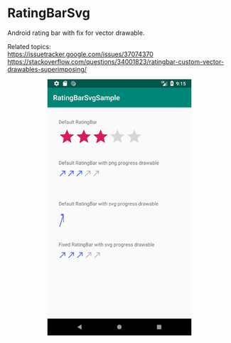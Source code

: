 # RatingBarSvg    
Android rating bar with fix for vector drawable.    

Related topics:    
https://issuetracker.google.com/issues/37074370    
https://stackoverflow.com/questions/34001823/ratingbar-custom-vector-drawables-superimposing/    
    
<p align="center">
  <img width="324" height="576" src="https://raw.githubusercontent.com/Malligan/RatingBarSvg/master/RatingBarSvgSample/RatingBarSvgScreen.png">
</p>
